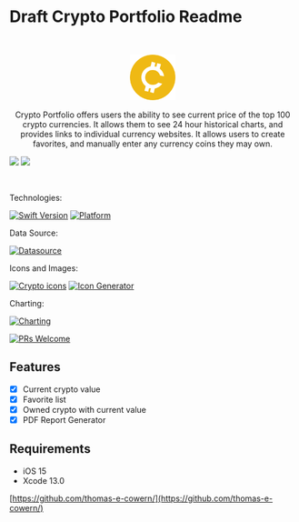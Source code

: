 # Draft Crypto Portfolio Readme
<br />
<p align="center">
  <a href="https://github.com/thomas-e-cowern/">
    <img src="CryptoPortfolio/Assets.xcassets/coin_images/generic.imageset/generic.png" alt="Logo" width="80" height="80">
  </a>
  <p align="center">
    Crypto Portfolio offers users the ability to see current price of the top 100 crypto currencies.  It allows them to see 24 hour historical charts, and provides links to individual currency websites.  It allows users to create favorites, and manually enter any currency coins they may own.
  </p>
</p>
<p align="row">
<img src= "CryptoPortfolio/Unlock-detail-link.gif" width="400" >
<img src= "https://media.giphy.com/media/HYOlBKJBqgAfe/giphy.gif" width="400" >
</p>
<br />

Technologies:

[![Swift Version][swift-image]][swift-url]
[![Platform](https://img.shields.io/badge/iOS-15-green)](https://www.apple.com/ios/ios-15/)

Data Source: 

[![Datasource][coincap-image]][coincap-url]

Icons and Images:

[![Crypto icons][crypto-icon-image]][crypto-icon-url]
[![Icon Generator][icon-gen-image]][icon-gen-url]

<!--[![License][license-image]][license-url]  -->
Charting:

[![Charting][charting-image]][charting-url]



[![PRs Welcome](https://img.shields.io/badge/PRs-welcome-brightgreen.svg?style=flat-square)](http://makeapullrequest.com)

## Features

- [x] Current crypto value
- [x] Favorite list
- [x] Owned crypto with current value
- [x] PDF Report Generator

## Requirements

- iOS 15
- Xcode 13.0

[https://github.com/thomas-e-cowern/](https://github.com/thomas-e-cowern/)

[swift-image]:https://img.shields.io/badge/swift-5.0-orange.svg
[swift-url]: https://swift.org/
[license-image]: https://img.shields.io/badge/License-MIT-blue.svg
[license-url]: LICENSE
[coincap-image]: https://img.shields.io/badge/crypto%20data-coincap.io-lightgrey
[coincap-url]: https://coincap.io
[crypto-icon-url]: https://github.com/spothq/cryptocurrency-icons
[crypto-icon-image]: https://img.shields.io/badge/crypto%20icons-spothq-lightgrey
[icon-gen-image]: https://img.shields.io/badge/Icon%20generator-appicon.co-lightgrey
[icon-gen-url]: https://appicon.co
[charting-image]: https://img.shields.io/badge/charts-logrocket.com-lightgrey
[charting-url]: https://blog.logrocket.com/building-custom-charts-swiftui/


